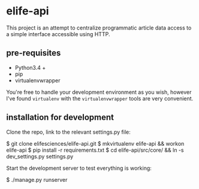 # elife-api

This project is an attempt to centralize programmatic article data access to a 
simple interface accessible using HTTP.

## pre-requisites

* Python3.4 +
* pip
* virtualenvwrapper

You're free to handle your development environment as you wish, however I've 
found `virtualenv` with the `virtualenvwrapper` tools are very convenient.

## installation for development

Clone the repo, link to the relevant settings.py file:

  $ git clone elifesciences/elife-api.git
  $ mkvirtualenv elife-api && workon elife-api
  $ pip install -r requirements.txt
  $ cd elife-api/src/core/ && ln -s dev_settings.py settings.py  
  
Start the development server to test everything is working:

  $ ./manage.py runserver

